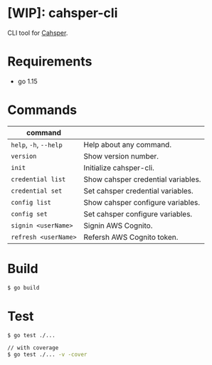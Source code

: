 # [WIP]: cahsper-cli

CLI tool for [Cahsper](https://github.com/YoshinoriN/cahsper).

# Requirements

* go 1.15

# Commands

|command||
|---|---|
|`help`, `-h`, `--help`|Help about any command.|
|`version`|Show version number.|
|`init`|Initialize cahsper-cli.|
|`credential list`|Show cahsper credential variables.|
|`credential set`|Set cahsper credential variables.|
|`config list`|Show cahsper configure variables.|
|`config set`|Set cahsper configure variables.|
|`signin <userName>`|Signin AWS Cognito.|
|`refresh <userName>`|Refersh AWS Cognito token.|

# Build

```sh
$ go build
```

# Test

```sh
$ go test ./...

// with coverage
$ go test ./... -v -cover
```
